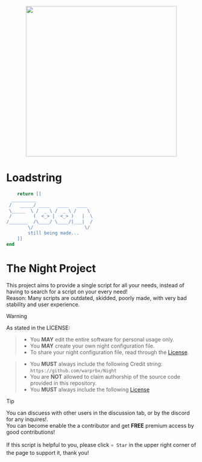 <p align="center">
  <img height="400px" style="margin: 0; padding: 0" src="https://cdn.discordapp.com/attachments/1265660065663418368/1295550620521992285/124617764170921-124657558054397.png?ex=670f0f0a&is=670dbd8a&hm=06bdfe8da38e42a842c05e253c98d19ed18d8dc1a1e822ee50468ea567aa27be&" />
</p>


# Loadstring

```lua
    return [[
  _________                     
 /   _____/ ____   ____   ____  
 \_____  \ /  _ \ /  _ \ /    \ 
 /        (  <_> |  <_> )   |  \
/_______  /\____/ \____/|___|  /
        \/                   \/ 
        still being made...
    ]]
end
```

# The Night Project

This project aims to provide a single script for all your needs, instead of having to search for a script on your every need! <br />
Reason: Many scripts are outdated, skidded, poorly made, with very bad stability and user experience. 

> [!WARNING]
> As stated in the LICENSE:

> - You **MAY** edit the entire software for personal usage only.
> - You **MAY** create your own night configuration file.
> - To share your night configuration file, read through the [License](https://github.com/warprbx/Night/blob/main/LICENSE).

> - You **MUST** always include the following Credit string: `https://github.com/warprbx/Night`
> - You are **NOT** allowed to claim authorship of the source code provided in this repository.
> - You **MUST** always include the following [License](https://github.com/warprbx/Night/blob/main/LICENSE)

> [!TIP]
> You can discuess with other users  in the discussion tab, or by the discord for any inquires!.<br />
> You can become enable the a contributor and get **FREE** premium access by good contributions!<br /><br />
> If this script is helpful to you, please click `⭐ Star` in the upper right corner of the page to support it, thank you!
